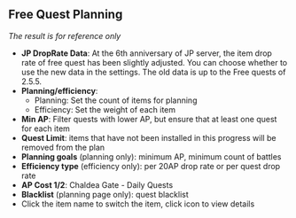 ## Free Quest Planning

*The result is for reference only*
- **JP DropRate Data**: At the 6th anniversary of JP server, the item drop rate of free quest has been slightly adjusted.
 You can choose whether to use the new data in the settings. The old data is up to the Free quests of 2.5.5.
- **Planning/efficiency**:
    - Planning: Set the count of items for planning
    - Efficiency: Set the weight of each item
- **Min AP**: Filter quests with lower AP, but ensure that at least one quest for each item
- **Quest Limit**: items that have not been installed in this progress will be removed from the plan
- **Planning goals** (planning only): minimum AP, minimum count of battles
- **Efficiency type** (efficiency only): per 20AP drop rate or per quest drop rate
- **AP Cost 1/2**: Chaldea Gate - Daily Quests
- **Blacklist** (planning page only): quest blacklist
- Click the item name to switch the item, click icon to view details
